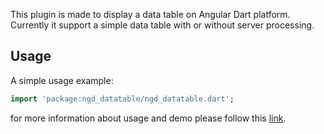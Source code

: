 This plugin is made to display a data table on Angular Dart platform. Currently it support a simple data table with or without server processing.

## Usage

A simple usage example:

```dart
import 'package:ngd_datatable/ngd_datatable.dart';
```

for more information about usage and demo please follow this [link](https://icemanbsi.github.io/ngd-datatable/).